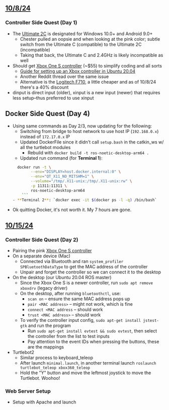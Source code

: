 ## <u>10/8/24</u>
### Controller Side Quest (Day 1)
- The [Ultimate 2C](https://www.amazon.com/-/zh_TW/dp/B0D7367TK1?th=1) is designated for Windows 10.0+ and Android 9.0+
	- Chester pulled an oopsie and when looking at the pink color; subtle switch from the Ultimate C (compatible) to the Ultimate 2C (incompatible)
	- Taking that back, the Ultimate C and 2.4GHz is likely incompatible as well
- Should get [Xbox One S controller](https://www.amazon.com/Xbox-Core-Wireless-Controller-Deep-Controllers/dp/B09VV5LJS1/ref=sr_1_3?crid=WRHIS5YGVSQJ&dib=eyJ2IjoiMSJ9.esGG7pafXCEk_c9mSITHVcBlrZYuOm3xS4oFy_YYwoGmMOfyrE4rAzS9ZDX1dwrBgxneSjdiEvMoHCTkugBokpJbbrazNr7NgUStsEDX5OJZdLL83LrRADo4327KV-TBLhTweCbSpkpB_2SFOnkOgUGIrIbLQR7ozhDolmtQAWO6LyOpOrUsCpLlW79fBA4A0u8L53py4xlT4YrD4Ycj6bOefVGDzH04NlYc6l7-dP4.QCs3oWDtY4wYO0JLsHYXcujmf8vWqxxl57cJtEEkgTs&dib_tag=se&keywords=xbox%2Bone%2Bcontroller&qid=1728407453&s=videogames&sprefix=xbox%2Bone%2Bcontroller%2Cvideogames%2C89&sr=1-3&th=1) (~$55) to simplify coding and all sorts
	- [Guide for setting up an Xbox controller in Ubuntu 20.04](https://forum.arduino.cc/t/making-an-xbox-controller-work-on-ubuntu/1134394)
	- Another Reddit thread over the same issue
	- Alternative is the [Logitech F710](https://www.amazon.com/Logitech-Wireless-Nano-Receiver-Controller-Vibration/dp/B0041RR0TW/ref=sr_1_1?crid=22WHIJYIFYEO5&dib=eyJ2IjoiMSJ9.Dpo5bvFXpJM3oQEDxlrPqptRUMCmrgQtbpJsmm5uDVxNxlm_z0_53Fifqy3qQ34SUviGIAfQ1wMQhCzKBbUuysKsvOK8JCD7Y3czEX3arpPwjS4Zh3oyjrMO56RU2i8v1qstrS6kwZP5odFxc9KOGEzKck3d_FPcxiXhoqojYpDj-y7vVgSQHdK-Uzp3yXdX0gosSBu-MYdh45bnXFhdxYGVX1dxCj17tijWTWLX_Jk.7Z4sDz_xfKLNtLwwd5Ibmci2tutyM-O6NZCOOd08qSU&dib_tag=se&keywords=f710&qid=1728408009&s=videogames&sprefix=f710%2Cvideogames%2C90&sr=1-1), a little cheaper and as of 10/8/24 there's a 40% discount
- dinput is direct input (older), xinput is a new input (newer) that requires less setup–thus preferred to use xinput

## Docker Side Quest (Day 4)
- Using same commands as Day 2/3, now updating for the following:
	- Switching from bridge to host network to use host IP (`192.168.0.x`) instead of `172.17.0.x` IP
	- Updated DockerFile since it didn't call `setup.bash` in the catkin_ws w/ all the turtlebot modules
		- Rebuild with `docker build -t ros-noetic-desktop-arm64 .`
	- Updated run command (for **Terminal 1**):
	```bash
	  docker run -t \
			--env="DISPLAY=host.docker.internal:0" \
			--env="QT_X11_NO_MITSHM=1" \
			--volume="/tmp/.X11-unix:/tmp/.X11-unix:rw" \
			-p 11311:11311 \
			ros-noetic-desktop-arm64
		```
	- **Terminal 2**: `docker exec -it $(docker ps -l -q) /bin/bash`
- Ok quitting Docker, it's not worth it. My 7 hours are gone.

## <u>10/15/24</u>

### Controller Side Quest (Day 2)
- Pairing the pink [Xbox One S controller](https://www.amazon.com/Xbox-Core-Wireless-Controller-Deep-Controllers/dp/B09VV5LJS1/ref=sr_1_3?crid=WRHIS5YGVSQJ&dib=eyJ2IjoiMSJ9.esGG7pafXCEk_c9mSITHVcBlrZYuOm3xS4oFy_YYwoGmMOfyrE4rAzS9ZDX1dwrBgxneSjdiEvMoHCTkugBokpJbbrazNr7NgUStsEDX5OJZdLL83LrRADo4327KV-TBLhTweCbSpkpB_2SFOnkOgUGIrIbLQR7ozhDolmtQAWO6LyOpOrUsCpLlW79fBA4A0u8L53py4xlT4YrD4Ycj6bOefVGDzH04NlYc6l7-dP4.QCs3oWDtY4wYO0JLsHYXcujmf8vWqxxl57cJtEEkgTs&dib_tag=se&keywords=xbox%2Bone%2Bcontroller&qid=1728407453&s=videogames&sprefix=xbox%2Bone%2Bcontroller%2Cvideogames%2C89&sr=1-3&th=1)
- On a separate device (Mac)
	- Connected via Bluetooth and ran `system_profiler SPBluetoothDataType` to get the MAC address of the controller
	- Unpair and forget the controller so we can connect it to the desktop
- On the desktop (our Ubuntu 20.04 ROS master)
	- Since the Xbox One S is a newer controller, run `sudo apt remove xboxdrv` (legacy driver)
	- On the desktop, after running `bluetoothctl`, use:
		- `scan on` – ensure the same MAC address pops up
		- `pair <MAC address>` – might not work, which is fine
		- `connect <MAC address` – should work
		- `trust <MAC address>` – should work
	- To verify the controller input config, `sudo apt-get install jstest-gtk` and run the program
		- Run `sudo apt-get install evtest && sudo evtest`, then select the controller from the list to test inputs
		- Pay attention to the event IDs when pressing the buttons, these are the mappings 
- Turtlebot2
	- Similar process to keyboard_teleop
	- After launch `minimal.launch`, in another terminal launch `roslaunch turtlebot_teleop xbox360_teleop`
	- Hold the "Y" button and move the leftmost joystick to move the Turtlebot. Woohoo!
### Web Server Setup
- Setup with Apache and launch 
